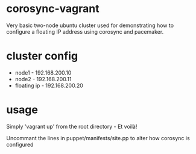 corosync-vagrant
=================

Very basic two-node ubuntu cluster used for demonstrating how to configure a floating IP address using corosync and pacemaker.

cluster config
=================
* node1 - 192.168.200.10
* node2 - 192.168.200.11
* floating ip - 192.168.200.20

usage
=================
Simply 'vagrant up' from the root directory - Et voilà!

Uncommant the lines in puppet/manifests/site.pp to alter how corosync is configured
